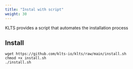 ```yaml
---
title: "Instal with script"
weight: 30
---
```


KLTS provides a script that automates the installation process

## Install

```
wget https://github.com/klts-io/klts/raw/main/install.sh
chmod +x install.sh
./install.sh
```

